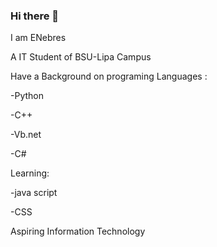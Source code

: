 ### Hi there 👋

I am ENebres

A IT Student of BSU-Lipa Campus

Have a Background on  programing Languages :

-Python 

-C++

-Vb.net

-C#

Learning:

-java script 

-CSS

Aspiring Information Technology
